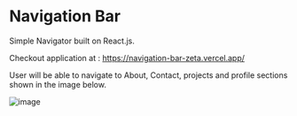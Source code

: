 # Navigation Bar

Simple Navigator built on React.js.

Checkout application at : https://navigation-bar-zeta.vercel.app/

User will be able to navigate to About, Contact, projects and profile sections shown in the image below.

![image](https://user-images.githubusercontent.com/107784718/184370409-b0e1eef9-4968-4e76-b946-b575ceec6b79.png)
